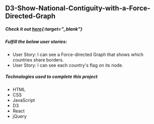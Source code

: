 ## D3-Show-National-Contiguity-with-a-Force-Directed-Graph
##### Check it out [here](https://c0d0er.github.io/D3-Show-National-Contiguity-with-a-Force-Directed-Graph/){:target="_blank"}

##### Fulfill the below user stories:
- User Story: I can see a Force-directed Graph that shows which countries share borders.
- User Story: I can see each country's flag on its node.

##### Technologies used to complete this project
- HTML
- CSS
- JavaScript
- D3
- React
- jQuery
